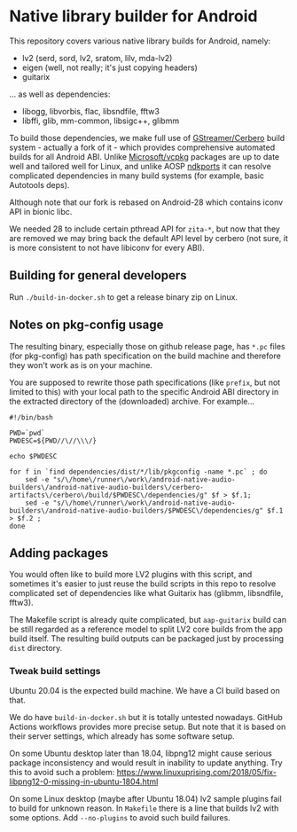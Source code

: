 # Native library builder for Android

This repository covers various native library builds for Android, namely:

- lv2 (serd, sord, lv2, sratom, lilv, mda-lv2)
- eigen (well, not really; it's just copying headers)
- guitarix

... as well as dependencies:

- libogg, libvorbis, flac, libsndfile, fftw3
- libffi, glib, mm-common, libsigc++, glibmm

To build those dependencies, we make full use of 
[GStreamer/Cerbero](https://github.com/GStreamer/cerbero) build
system - actually a fork of it - which provides comprehensive automated
builds for all Android ABI.
Unlike [Microsoft/vcpkg](https://github.com/microsoft/vcpkg/) packages
are up to date well and tailored well for Linux, and unlike AOSP 
[ndkports](https://android.googlesource.com/platform/tools/ndkports/)
it can resolve complicated dependencies in many build systems
(for example, basic Autotools deps).

Although note that our fork is rebased on Android-28 which contains
iconv API in bionic libc.

We needed 28 to include certain pthread API for `zita-*`, but now that
they are removed we may bring back the default API level by cerbero
(not sure, it is more consistent to not have libiconv for every ABI).

## Building for general developers

Run `./build-in-docker.sh` to get a release binary zip on Linux.

## Notes on pkg-config usage

The resulting binary, especially those on github release page, has `*.pc` files (for pkg-config) has path specification on the build machine and therefore they won't work as is on your machine.

You are supposed to rewrite those path specifications (like `prefix`, but not limited to this) with your local path to the specific Android ABI directory in the extracted directory of the (downloaded) archive. For example...

```
#!/bin/bash

PWD=`pwd`
PWDESC=${PWD//\//\\\/}

echo $PWDESC

for f in `find dependencies/dist/*/lib/pkgconfig -name *.pc` ; do
	sed -e "s/\/home\/runner\/work\/android-native-audio-builders\/android-native-audio-builders\/cerbero-artifacts\/cerbero\/build/$PWDESC\/dependencies/g" $f > $f.1;
	sed -e "s/\/home\/runner\/work\/android-native-audio-builders\/android-native-audio-builders/$PWDESC\/dependencies/g" $f.1 > $f.2 ;
done
```

## Adding packages

You would often like to build more LV2 plugins with this script, and
sometimes it's easier to just reuse the build scripts in this repo to
resolve complicated set of dependencies like what Guitarix has (glibmm,
libsndfile, fftw3).

The Makefile script is already quite complicated, but `aap-guitarix` build
can be still regarded as a reference model to split LV2 core builds from
the app build itself. The resulting build outputs can be packaged just by
processing `dist` directory.

### Tweak build settings

Ubuntu 20.04 is the expected build machine. We have a CI build based on that.

We do have `build-in-docker.sh` but it is totally untested nowadays. GitHub
Actions workflows provides more precise setup. But note that it is based on
their server settings, which already has some software setup.

On some Ubuntu desktop later than 18.04, libpng12 might cause serious
package inconsistency and would result in inability to update anything.
Try this to avoid such a problem: https://www.linuxuprising.com/2018/05/fix-libpng12-0-missing-in-ubuntu-1804.html

On some Linux desktop (maybe after Ubuntu 18.04) lv2 sample plugins fail
to build for unknown reason.
In `Makefile` there is a line that builds lv2 with some options.
Add `--no-plugins` to avoid such build failures.

